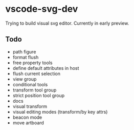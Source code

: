 # vscode-svg-dev

Trying to build visual svg editor.
Currently in early preview.

## Todo
- path figure
- format flush
- free property tools
- define default attributes in host
- flush current selection
- view group
- conditional tools
- transform tool group
- strict position tool group
- docs
- visual transform
- visual editing modes (transform/by key attrs)
- beacon mode
- move artboard
